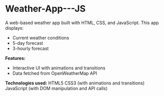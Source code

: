 # Weather-App---JS
A web-based weather app built with HTML, CSS, and JavaScript. This app displays:
- Current weather conditions
- 5-day forecast
- 3-hourly forecast
  
**Features:**
- Interactive UI with animations and transitions
- Data fetched from OpenWeatherMap API

**Technologies used:**
HTML5
CSS3 (with animations and transitions)
JavaScript (with DOM manipulation and API calls)

